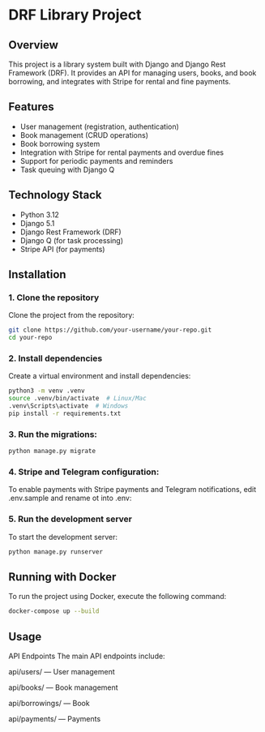 # DRF Library Project

## Overview

This project is a library system built with Django and Django Rest Framework (DRF). It provides an API for managing users, books, and book borrowing, and integrates with Stripe for rental and fine payments.

## Features

- User management (registration, authentication)
- Book management (CRUD operations)
- Book borrowing system
- Integration with Stripe for rental payments and overdue fines
- Support for periodic payments and reminders
- Task queuing with Django Q

## Technology Stack

- Python 3.12
- Django 5.1
- Django Rest Framework (DRF)
- Django Q (for task processing)
- Stripe API (for payments)

## Installation

### 1. Clone the repository

Clone the project from the repository:

```bash
git clone https://github.com/your-username/your-repo.git
cd your-repo
```
### 2. Install dependencies

Create a virtual environment and install dependencies:

```bash
python3 -m venv .venv
source .venv/bin/activate  # Linux/Mac
.venv\Scripts\activate  # Windows
pip install -r requirements.txt
```
### 3. Run the migrations:

```bash
python manage.py migrate
```
### 4. Stripe and Telegram configuration:
To enable payments with Stripe payments and Telegram notifications, edit .env.sample and rename ot into .env:
### 5. Run the development server
To start the development server:

```bash
python manage.py runserver
```

## Running with Docker
To run the project using Docker, execute the following command:

```bash
docker-compose up --build
```

## Usage
API Endpoints
The main API endpoints include:

api/users/ — User management

api/books/ — Book management

api/borrowings/ — Book

api/payments/ — Payments